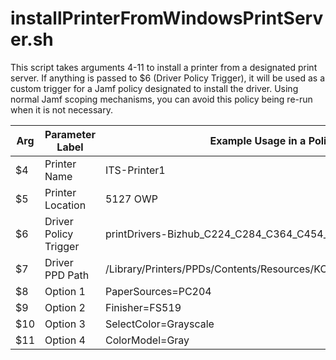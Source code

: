 installPrinterFromWindowsPrintServer.sh
===========

This script takes arguments 4-11 to install a printer from a designated print
server. If anything is passed to $6 (Driver Policy Trigger), it will be used
as a custom trigger for a Jamf policy designated to install the driver. Using
normal Jamf scoping mechanisms, you can avoid this policy being re-run when it
is not necessary.

| Arg | Parameter Label       | Example Usage in a Policy                                       |
|-----|-----------------------|-----------------------------------------------------------------|
|  $4 | Printer Name          | ITS-Printer1                                                    |
|  $5 | Printer Location      | 5127 OWP                                                        |
|  $6 | Driver Policy Trigger | printDrivers-Bizhub_C224_C284_C364_C454_C554                    |
|  $7 | Driver PPD Path       | /Library/Printers/PPDs/Contents/Resources/KONICAMINOLTAC224e.gz |
|  $8 | Option 1              | PaperSources=PC204                                              |
|  $9 | Option 2              | Finisher=FS519                                                  |
| $10 | Option 3              | SelectColor=Grayscale                                           |
| $11 | Option 4              | ColorModel=Gray                                                 |
